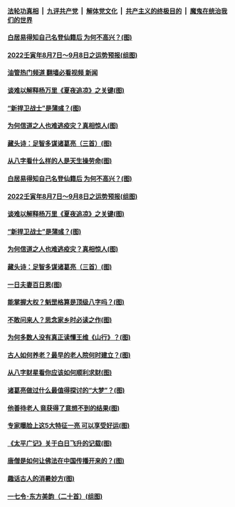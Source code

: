 ####  [法轮功真相](../../../../basic/blob/master/README.md?t=08110431) &nbsp;|&nbsp; [九评共产党](../../../../9ping.md/blob/master/README.md?t=08110431) &nbsp;|&nbsp; [解体党文化](../../../../jtdwh.md/blob/master/README.md?t=08110431)  &nbsp;|&nbsp; [共产主义的终极目的](../../../../gczydzjmd.md/blob/master/README.md?t=08110431) &nbsp;|&nbsp; [魔鬼在统治我们的世界](../../../../mgztzwmdsj.md/blob/master/README.md?t=08110431) 

#### [白居易得知自己名登仙籍后 为何不高兴？(图)](../pages/p7/1013909.md?t=08110431) 

#### [2022壬寅年8月7日～9月8日之运势预报(组图)](../pages/p7/1013902.md?t=08110431) 

#### [油管热门频道 翻墙必看视频 新闻](http://45.76.130.85:81/youtube.html?08110431)

#### [谈难以解释杨万里《夏夜追凉》之关键(图)](../pages/p7/1013705.md?t=08110431) 

#### [“新捍卫战士”是蒲彧？(图)](../pages/p7/1013852.md?t=08110431) 

#### [为何信道之人也难逃疫灾？真相惊人(图)](../pages/p7/1013379.md?t=08110431) 

#### [藏头诗：足智多谋诸葛亮（三首）(图)](../pages/p7/1013687.md?t=08110431) 

#### [从八字看什么样的人是天生操劳命(图)](../pages/p7/1012782.md?t=08110431) 

#### [白居易得知自己名登仙籍后 为何不高兴？(图)](../pages/p7/1013909.md?t=08110431) 

#### [2022壬寅年8月7日～9月8日之运势预报(组图)](../pages/p7/1013902.md?t=08110431) 

#### [谈难以解释杨万里《夏夜追凉》之关键(图)](../pages/p7/1013705.md?t=08110431) 

#### [“新捍卫战士”是蒲彧？(图)](../pages/p7/1013852.md?t=08110431) 

#### [为何信道之人也难逃疫灾？真相惊人(图)](../pages/p7/1013379.md?t=08110431) 

#### [藏头诗：足智多谋诸葛亮（三首）(图)](../pages/p7/1013687.md?t=08110431) 

#### [一日夫妻百日恩(图)](../pages/p7/1013204.md?t=08110431) 

#### [能掌握大权？魁罡格算是顶级八字吗？(图)](../pages/p7/1012733.md?t=08110431) 

#### [不敢问来人？思念家乡时必读之作(图)](../pages/p7/1013708.md?t=08110431) 

#### [为何多数人没有真正读懂王维《山行》？(图)](../pages/p7/1013694.md?t=08110431) 

#### [古人如何养老？最早的老人院何时建立？(图)](../pages/p7/1013351.md?t=08110431) 

#### [从八字财星看你应该如何顺利求财(图)](../pages/p7/1012773.md?t=08110431) 

#### [诸葛亮做过什么最值得探讨的“大梦”？(图)](../pages/p7/1013608.md?t=08110431) 

#### [他善待老人 竟获得了意想不到的结果(图)](../pages/p7/1013480.md?t=08110431) 

#### [专家曝脸上这5大特征一亮 可以享受好运(图)](../pages/p7/1013643.md?t=08110431) 

#### [《太平广记》关于白日飞升的记载(图)](../pages/p7/1013337.md?t=08110431) 

#### [唐僧是如何让佛法在中国传播开来的？(图)](../pages/p7/1013611.md?t=08110431) 

#### [趣话古人的消暑妙方(图)](../pages/p7/1013209.md?t=08110431) 

#### [一七令･东方美韵（二十首）(组图)](../pages/p7/1013324.md?t=08110431) 

<img src='http://gfw-breaker.win/goodnews/indexes/p7.md' width='0px' height='0px'/>
